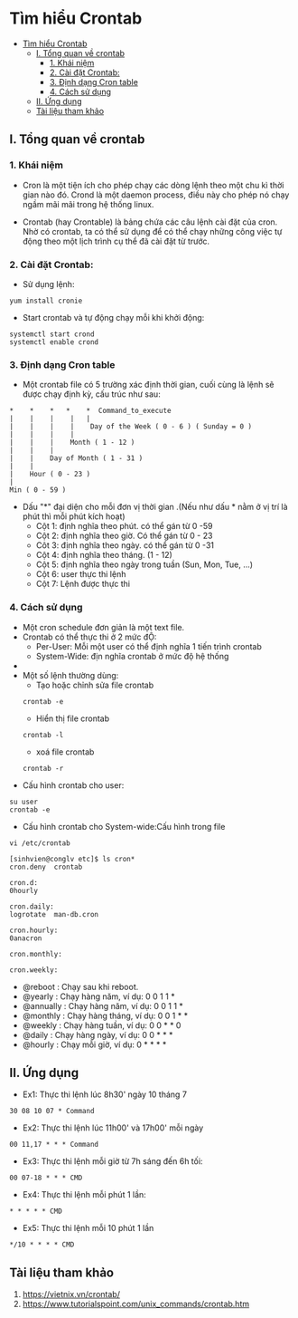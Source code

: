 # Tìm hiểu Crontab

- [Tìm hiểu Crontab](#tìm-hiểu-crontab)
  - [I. Tổng quan về crontab](#i-tổng-quan-về-crontab)
    - [1. Khái niệm](#1-khái-niệm)
    - [2. Cài đặt Crontab:](#2-cài-đặt-crontab)
    - [3. Định dạng Cron table](#3-định-dạng-cron-table)
    - [4. Cách sử dụng](#4-cách-sử-dụng)
  - [II. Ứng dụng](#ii-ứng-dụng)
  - [Tài liệu tham khảo](#tài-liệu-tham-khảo)

## I. Tổng quan về crontab
### 1. Khái niệm
- Cron là một tiện ích cho phép chạy các dòng lệnh theo một chu kì thời gian nào đó. Crond là một daemon process, điều này cho phép nó chạy ngầm mãi mãi trong hệ thống linux.

- Crontab (hay Crontable) là bảng chứa các câu lệnh cài đặt của cron. Nhờ có crontab, ta có thể sử dụng để có thể chạy những công việc tự động theo một lịch trình cụ thể đã cài đặt từ trước.
### 2. Cài đặt Crontab:
- Sử dụng lệnh:

```
yum install cronie
```

- Start crontab và tự động chạy mỗi khi khởi động:
```
systemctl start crond
systemctl enable crond
```
### 3. Định dạng Cron table
- Một crontab file có 5 trường xác định thời gian, cuối cùng là lệnh sẽ được chạy định kỳ, cấu trúc như sau:
```
*    *    *   *    *  Command_to_execute
|    |    |    |   |       
|    |    |    |    Day of the Week ( 0 - 6 ) ( Sunday = 0 )
|    |    |    |
|    |    |    Month ( 1 - 12 )
|    |    |
|    |    Day of Month ( 1 - 31 )
|    |
|    Hour ( 0 - 23 )
|
Min ( 0 - 59 )
```

- Dấu "*" đại diện cho mỗi đơn vị thời gian .(Nếu như dấu * nằm ở vị trí là phút thì mỗi phút kích hoạt)
    - Cột 1: định nghĩa theo phút. có thể gán từ 0 -59
    - Cột 2: định nghĩa theo giờ. Có thể gán từ 0 - 23
    - Côt 3: định nghĩa theo ngày. có thể gán từ 0 -31
    - Cột 4: định nghĩa theo tháng. (1 - 12)
    - Cột 5: định nghĩa theo ngày trong tuần (Sun, Mon, Tue, ...)
    - Cột 6: user thực thi lệnh
    - Cột 7: Lệnh được thực thi
### 4. Cách sử dụng
- Một cron schedule đơn giản là một text file. 
- Crontab có thể thực thi ở 2 mức đỘ:
  - Per-User: Mỗi một user có thể định nghĩa 1 tiến trình crontab
  - System-Wide: địn nghĩa crontab ở mức độ hệ thống
- 
- Một số lệnh thường dùng:
  - Tạo hoặc chỉnh sửa file crontab
  ```
  crontab -e
  ```
  - Hiển thị file crontab
  ```
  crontab -l
  ```
  - xoá file crontab
  ```
  crontab -r
  ```
- Cấu hình crontab cho user:
```
su user
crontab -e
```
- Cấu hình crontab cho System-wide:Cấu hình trong file
```
vi /etc/crontab
```

```
[sinhvien@conglv etc]$ ls cron*
cron.deny  crontab

cron.d:
0hourly

cron.daily:
logrotate  man-db.cron

cron.hourly:
0anacron

cron.monthly:

cron.weekly:
```
- @reboot : Chạy sau khi reboot.
- @yearly : Chạy hàng năm, ví dụ: 0 0 1 1 *
- @annually : Chạy hàng năm, ví dụ: 0 0 1 1 *
- @monthly : Chạy hàng tháng, ví dụ: 0 0 1 * *
- @weekly : Chạy hàng tuần, ví dụ: 0 0 * * 0
- @daily : Chạy hàng ngày, ví dụ: 0 0 * * *
- @hourly : Chạy mỗi giờ, ví dụ: 0 * * * *
## II. Ứng dụng
- Ex1: Thực thi lệnh lúc 8h30' ngày 10 tháng 7
```
30 08 10 07 * Command
```
- Ex2: Thực thi lệnh lúc 11h00' và 17h00' mỗi ngày
```
00 11,17 * * * Command
```
- Ex3: Thực thi lệnh mỗi giờ từ 7h sáng đến 6h tối:
```
00 07-18 * * * CMD
```
- Ex4: Thực thi lệnh mỗi phút 1 lần:
```
* * * * * CMD
```
- Ex5: Thực thi lệnh mỗi 10 phút 1 lần
```
*/10 * * * * CMD
```

## Tài liệu tham khảo
1. https://vietnix.vn/crontab/
2. https://www.tutorialspoint.com/unix_commands/crontab.htm